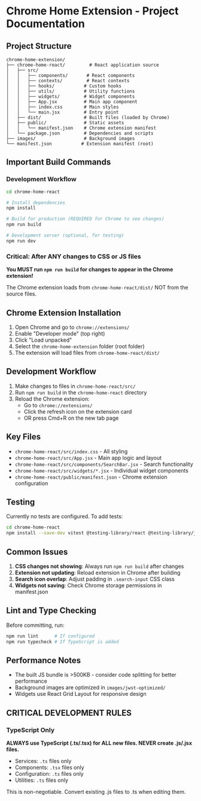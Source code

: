 # Chrome Home Extension - Project Documentation

## Project Structure
```
chrome-home-extension/
├── chrome-home-react/         # React application source
│   ├── src/
│   │   ├── components/       # React components
│   │   ├── contexts/         # React contexts
│   │   ├── hooks/           # Custom hooks
│   │   ├── utils/           # Utility functions
│   │   ├── widgets/         # Widget components
│   │   ├── App.jsx          # Main app component
│   │   ├── index.css        # Main styles
│   │   └── main.jsx         # Entry point
│   ├── dist/                # Built files (loaded by Chrome)
│   ├── public/              # Static assets
│   │   └── manifest.json    # Chrome extension manifest
│   └── package.json         # Dependencies and scripts
├── images/                  # Background images
└── manifest.json           # Extension manifest (root)
```

## Important Build Commands

### Development Workflow
```bash
cd chrome-home-react

# Install dependencies
npm install

# Build for production (REQUIRED for Chrome to see changes)
npm run build

# Development server (optional, for testing)
npm run dev
```

### Critical: After ANY changes to CSS or JS files
**You MUST run `npm run build` for changes to appear in the Chrome extension!**

The Chrome extension loads from `chrome-home-react/dist/` NOT from the source files.

## Chrome Extension Installation
1. Open Chrome and go to `chrome://extensions/`
2. Enable "Developer mode" (top right)
3. Click "Load unpacked"
4. Select the `chrome-home-extension` folder (root folder)
5. The extension will load files from `chrome-home-react/dist/`

## Development Workflow
1. Make changes to files in `chrome-home-react/src/`
2. Run `npm run build` in the `chrome-home-react` directory
3. Reload the Chrome extension:
   - Go to `chrome://extensions/`
   - Click the refresh icon on the extension card
   - OR press Cmd+R on the new tab page

## Key Files
- `chrome-home-react/src/index.css` - All styling
- `chrome-home-react/src/App.jsx` - Main app logic and layout
- `chrome-home-react/src/components/SearchBar.jsx` - Search functionality
- `chrome-home-react/src/widgets/*.jsx` - Individual widget components
- `chrome-home-react/public/manifest.json` - Chrome extension configuration

## Testing
Currently no tests are configured. To add tests:
```bash
cd chrome-home-react
npm install --save-dev vitest @testing-library/react @testing-library/jest-dom
```

## Common Issues
1. **CSS changes not showing**: Always run `npm run build` after changes
2. **Extension not updating**: Reload extension in Chrome after building
3. **Search icon overlap**: Adjust padding in `.search-input` CSS class
4. **Widgets not saving**: Check Chrome storage permissions in manifest.json

## Lint and Type Checking
Before committing, run:
```bash
npm run lint      # If configured
npm run typecheck # If TypeScript is added
```

## Performance Notes
- The built JS bundle is >500KB - consider code splitting for better performance
- Background images are optimized in `images/jwst-optimized/`
- Widgets use React Grid Layout for responsive design

## CRITICAL DEVELOPMENT RULES

### TypeScript Only
**ALWAYS use TypeScript (.ts/.tsx) for ALL new files. NEVER create .js/.jsx files.**
- Services: `.ts` files only
- Components: `.tsx` files only  
- Configuration: `.ts` files only
- Utilities: `.ts` files only

This is non-negotiable. Convert existing .js files to .ts when editing them.